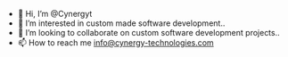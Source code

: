 - 👋 Hi, I’m @Cynergyt
- 👀 I’m interested in custom made software development..
- 💞️ I’m looking to collaborate on custom software development projects..
- 📫 How to reach me info@cynergy-technologies.com

<!---
Cynergyt/Cynergyt is a ✨ special ✨ repository because its `README.md` (this file) appears on your GitHub profile.
You can click the Preview link to take a look at your changes.
--->
